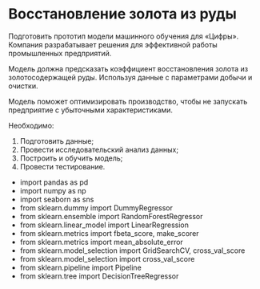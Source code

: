 # Восстановление золота из руды

Подготовить прототип модели машинного обучения для «Цифры». Компания разрабатывает решения для эффективной работы промышленных предприятий.

Модель должна предсказать коэффициент восстановления золота из золотосодержащей руды. Используя данные с параметрами добычи и очистки. 

Модель поможет оптимизировать производство, чтобы не запускать предприятие с убыточными характеристиками.


Необходимо:

1. Подготовить данные;
2. Провести исследовательский анализ данных;
3. Построить и обучить модель;
4. Провести тестирование.

- import pandas as pd
- import numpy as np
- import seaborn as sns
- from sklearn.dummy import DummyRegressor
- from sklearn.ensemble import RandomForestRegressor
- from sklearn.linear_model import LinearRegression
- from sklearn.metrics import fbeta_score, make_scorer
- from sklearn.metrics import mean_absolute_error
- from sklearn.model_selection import GridSearchCV, cross_val_score
- from sklearn.model_selection import cross_val_score
- from sklearn.pipeline import Pipeline
- from sklearn.tree import DecisionTreeRegressor
